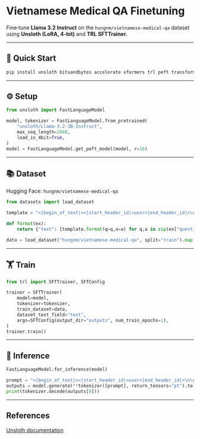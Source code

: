 # Vietnamese Medical QA Finetuning

Fine‑tune **Llama 3.2 Instruct** on the `hungnm/vietnamese-medical-qa` dataset using **Unsloth (LoRA, 4‑bit)** and **TRL SFTTrainer**.

---

## 🚀 Quick Start

```bash
pip install unsloth bitsandbytes accelerate xformers trl peft transformers datasets sentencepiece
```

---

## ⚙️ Setup

```python
from unsloth import FastLanguageModel

model, tokenizer = FastLanguageModel.from_pretrained(
    "unsloth/Llama-3.2-3B-Instruct",
    max_seq_length=2048,
    load_in_4bit=True,
)
model = FastLanguageModel.get_peft_model(model, r=16)
```

---

## 📚 Dataset

Hugging Face: `hungnm/vietnamese-medical-qa`

```python
from datasets import load_dataset

template = "<|begin_of_text|><|start_header_id|>user<|end_header_id|>\n\n{q}<|eot_id|><|start_header_id|>assistant<|end_header_id|>\n\n{a}<|eot_id|>"

def format(ex):
    return {"text": [template.format(q=q,a=a) for q,a in zip(ex["question"],ex["answer"])]}

data = load_dataset("hungnm/vietnamese-medical-qa", split="train").map(format, batched=True)
```

---

## 🏋️ Train

```python
from trl import SFTTrainer, SFTConfig

trainer = SFTTrainer(
    model=model,
    tokenizer=tokenizer,
    train_dataset=data,
    dataset_text_field="text",
    args=SFTConfig(output_dir="outputs", num_train_epochs=1),
)
trainer.train()
```

---

## 🔎 Inference

```python
FastLanguageModel.for_inference(model)

prompt = "<|begin_of_text|><|start_header_id|>user<|end_header_id|>\n\nHỏi bác sĩ...<|eot_id|><|start_header_id|>assistant<|end_header_id|>\n\n"
outputs = model.generate(**tokenizer([prompt], return_tensors="pt").to("cuda"), max_new_tokens=256)
print(tokenizer.decode(outputs[0]))
```

---

## References

[Unsloth documentation](https://docs.unsloth.ai/)

